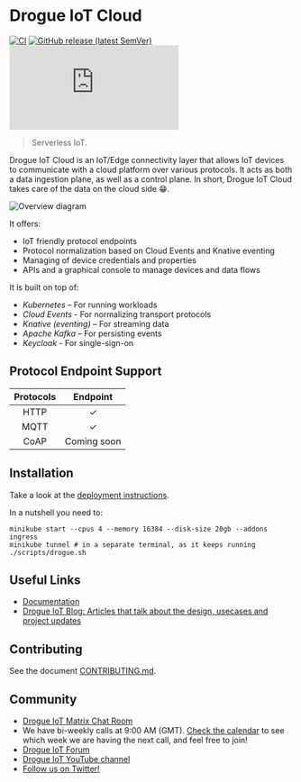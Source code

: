 # Drogue IoT Cloud

[![CI](https://github.com/drogue-iot/drogue-cloud/workflows/CI/badge.svg)](https://github.com/drogue-iot/drogue-cloud/actions?query=workflow%3A%22CI%22)
[![GitHub release (latest SemVer)](https://img.shields.io/github/v/tag/drogue-iot/drogue-cloud?sort=semver)](https://github.com/drogue-iot/drogue-cloud/releases)
[![Matrix](https://img.shields.io/matrix/drogue-iot:matrix.org)](https://matrix.to/#/#drogue-iot:matrix.org)

> Serverless IoT.

Drogue IoT Cloud is an IoT/Edge connectivity layer that allows IoT devices to communicate with a cloud platform over various protocols. It acts as both a data ingestion plane, as well as a control plane. In short, Drogue IoT Cloud takes care of the data on the cloud side :grin:.

![Overview diagram](docs/modules/ROOT/images/architecture.svg)

It offers:
* IoT friendly protocol endpoints
* Protocol normalization based on Cloud Events and Knative eventing
* Managing of device credentials and properties
* APIs and a graphical console to manage devices and data flows

It is built on top of:
* *Kubernetes* – For running workloads
* *Cloud Events* - For normalizing transport protocols
* *Knative (eventing)* – For streaming data
* *Apache Kafka* – For persisting events
* *Keycloak* - For single-sign-on

## Protocol Endpoint Support

| Protocols                  |     Endpoint    |
| :------------------------: | :-------------: |
| HTTP                       |        ✓       |
| MQTT                       |        ✓       |
| CoAP                       |  Coming soon    |

## Installation

Take a look at the [deployment instructions](https://book.drogue.io/drogue-cloud/dev/deployment/). 

In a nutshell you need to:

~~~shell
minikube start --cpus 4 --memory 16384 --disk-size 20gb --addons ingress
minikube tunnel # in a separate terminal, as it keeps running
./scripts/drogue.sh
~~~

## Useful Links

* [Documentation](https://book.drogue.io/drogue-cloud/dev/index.html) 
* [Drogue IoT Blog: Articles that talk about the design,  usecases and project updates](https://blog.drogue.io/)

## Contributing

See the document [CONTRIBUTING.md](CONTRIBUTING.md).

## Community

* [Drogue IoT Matrix Chat Room](https://matrix.to/#/#drogue-iot:matrix.org)
* We have bi-weekly calls at 9:00 AM (GMT). [Check the calendar](https://calendar.google.com/calendar/u/0/embed?src=ofuctjec399jr6kara7n0uidqg@group.calendar.google.com&pli=1) to see which week we are having the next call, and feel free to join!
* [Drogue IoT Forum](https://discourse.drogue.io/)
* [Drogue IoT YouTube channel](https://www.youtube.com/channel/UC7GZUy2hKidvY6V_3QZfCcA)
* [Follow us on Twitter!](https://twitter.com/DrogueIoT)
